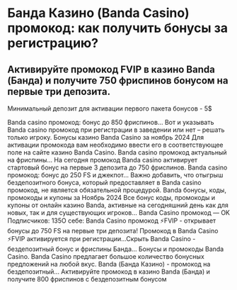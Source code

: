 # Банда Казино (Banda Casino) промокод: как получить бонусы за регистрацию?

## Активируйте промокод FVIP в казино Banda (Банда) и получите 750 фриспинов бонусом на первые три депозита.

Минимальный депозит для активации первого пакета бонусов - 5$



Banda casino промокод: бонус до 850 фриспинов... Вот и указывать Banda casino промокод при регистрации в заведении или нет – решать только игроку.
Бонусы казино Banda Casino за ноябрь 2024 Для активации промокода вам необходимо ввести его в соответствующее поле на сайте казино Banda Casino.
Banda casino промокод актуальный на фриспины... На сегодня промокод Banda casino активирует стартовый бонус на первые 3 депозита до 750 фриспинов.
Banda casino промокод: бонус до 250 FS и джекпот...
Важно добавить, что отыгрыш бездепозитного бонуса, который предоставляет в Banda casino промокод, не является обязательной процедурой.
Banda бонусы, коды, промокоды и купоны за Ноябрь 2024
Все бонус коды, промокоды и купоны от онлайн казино Banda, активные на сегодняшний день как для новых, так и для существующих игроков...
Banda Сasino промокод — OK Подписчиков: 135О себе: Banda Сasino промокод ⚡️FVIP - открывает бонусы до 750 FS на первые три депозита! Промокод в Banda Сasino ⚡️FVIP активируется при регистрации...Скрыть
Banda Casino - бездепозитный бонус и фриспины Банда...
Бонусы и промокоды Banda Casino. Banda Casino предлагает большое количество бонусных предложений на любой вкус.
Banda (Банда Казино) - промокод на бездепозитный...
Активируйте промокод в казино Banda (Банда) и получите 800 фриспинов с бездепозитным бонусом
